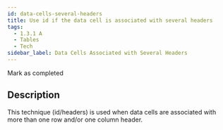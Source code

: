 ```yaml
---
id: data-cells-several-headers
title: Use id if the data cell is associated with several headers
tags:
  - 1.3.1 A
  - Tables
  - Tech
sidebar_label: Data Cells Associated with Several Headers
---
```


Mark as completed

## Description

This technique (id/headers) is used when data cells are associated with more than one row and/or one column header.
